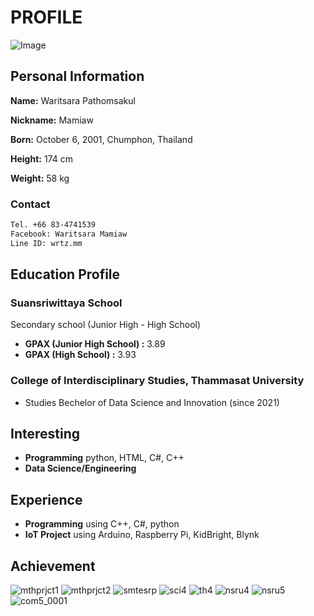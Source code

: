 # PROFILE

![Image](https://scontent.fbkk22-4.fna.fbcdn.net/v/t1.6435-9/80056501_748472435635709_8815243551236423680_n.jpg?_nc_cat=109&ccb=1-5&_nc_sid=174925&_nc_eui2=AeElBDCkFAW3wZn2sfLRPONWUHzW3seHHtNQfNbex4ce04cdFieEXqVfjb9Yc7jGCMPzGy4x831hodqQkSvoA5aG&_nc_ohc=AhB8G0HdDoQAX-b7ZI2&_nc_oc=AQn3GIFXc0Oi04B88Yn-dqGJFQ2Cm2R2ONs4knuiEqr4Wg_7ChzrTo_WS9kP0rbXRIA&_nc_ht=scontent.fbkk22-4.fna&oh=433fcfc069e34383c6778a9367dc6316&oe=61CC7FFE)

## Personal Information

**Name:** Waritsara Pathomsakul

**Nickname:** Mamiaw

**Born:** October 6, 2001, Chumphon, Thailand

**Height:** 174 cm

**Weight:** 58 kg

### Contact
```markdown
Tel. +66 83-4741539
Facebook: Waritsara Mamiaw
Line ID: wrtz.mm
```

## Education Profile

### Suansriwittaya School 

Secondary school (Junior High - High School)
- **GPAX (Junior High School) :** 3.89
- **GPAX (High School) :** 3.93

### College of Interdisciplinary Studies, Thammasat University
- Studies Bechelor of Data Science and Innovation (since 2021)

## Interesting
- **Programming** python, HTML, C#, C++
- **Data Science/Engineering**

## Experience
- **Programming** using C++, C#, python
- **IoT Project** using Arduino, Raspberry Pi, KidBright, Blynk

## Achievement
![mthprjct1](https://user-images.githubusercontent.com/95130022/144191162-0e8bc850-328e-490b-99d0-b63bf4bbc48f.jpg)
![mthprjct2](https://user-images.githubusercontent.com/95130022/144191628-40d66600-a8cb-4719-928e-bfbb6728cd9a.jpg)
![smtesrp](https://user-images.githubusercontent.com/95130022/144191302-61c96396-9d77-484f-85b8-832ff942fc3a.jpg)
![sci4](https://user-images.githubusercontent.com/95130022/144191320-d0466cb5-9c87-44c9-bdd9-72e5eb5fbd46.jpg)
![th4](https://user-images.githubusercontent.com/95130022/144191348-0673604c-ef4d-4f5c-91a5-efff738263d1.jpg)
![nsru4](https://user-images.githubusercontent.com/95130022/144191374-549d30d7-104e-409f-a1d6-436841d24f45.jpg)
![nsru5](https://user-images.githubusercontent.com/95130022/144191408-9bccf4f4-158b-4220-9621-ddf0b05f9b4d.jpg)
![com5_0001](https://user-images.githubusercontent.com/95130022/144190934-a979c061-2504-412c-b098-61367a4094d9.jpg)
